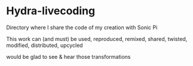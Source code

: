 # Hydra-livecoding
Directory where I share the code of my creation with Sonic Pi

This work can (and must) be used, reproduced, remixed, shared, twisted, 
modified, distributed, upcycled  

would be glad to see & hear those transformations 
